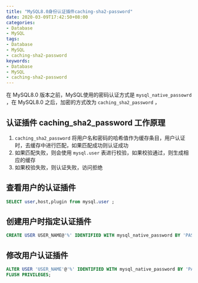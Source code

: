 ```yaml
---
title: "MySQL8.0身份认证插件caching-sha2-password"
date: 2020-03-09T17:42:50+08:00
categories:
- Database
- MySQL
tags:
- Database
- MySQL
- caching-sha2-password
keywords:
- Database
- MySQL
- caching-sha2-password
---
```


在 MySQL8.0 版本之前，MySQL使用的密码认证方式是 `mysql_native_passowrd` ，在 MySQL8.0 之后，加密的方式改为 `caching_sha2_password` ，

<!--more-->

## 认证插件 caching_sha2_password 工作原理

1. `caching_sha2_password` 将用户名和密码的哈希值作为缓存条目，用户认证时，去缓存中进行匹配，如果匹配成功则认证成功
2. 如果匹配失败，则会使用 `mysql.user` 表进行校验，如果校验通过，则生成相应的缓存
3. 如果校验失败，则认证失败，访问拒绝

## 查看用户的认证插件

```sql
SELECT user,host,plugin from mysql.user ;
```

## 创建用户时指定认证插件

```sql
CREATE USER USER_NAME@'%' IDENTIFIED WITH mysql_native_password BY 'PASSWORD';
```

## 修改用户认证插件

```sql
ALTER USER 'USER_NAME'@'%' IDENTIFIED WITH mysql_native_password BY 'PASSWORD';
FLUSH PRIVILEGES;
```
